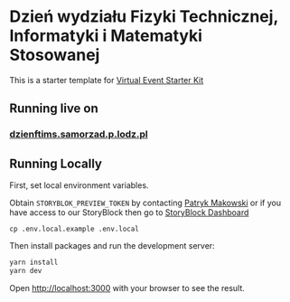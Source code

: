 # Dzień wydziału Fizyki Technicznej, Informatyki i Matematyki Stosowanej
This is a starter template for [Virtual Event Starter Kit](https://vercel.com/virtual-event-starter-kit)

## Running live on

### [dzienftims.samorzad.p.lodz.pl](http://dzienftims.samorzad.p.lodz.pl/)

## Running Locally

First, set local environment variables. 

Obtain `STORYBLOK_PREVIEW_TOKEN` by contacting [Patryk Makowski](mailto:p.makowski@samorzad.p.lodz.pl) or if you have access to our StoryBlock then go to [StoryBlock Dashboard](https://app.storyblok.com/beta-v2/#/me/spaces/147123/dashboard)


```
cp .env.local.example .env.local
```

Then install packages and run the development server:

```bash
yarn install
yarn dev
```

Open [http://localhost:3000](http://localhost:3000) with your browser to see the result.

